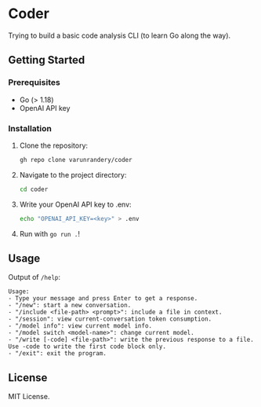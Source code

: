 # Coder

Trying to build a basic code analysis CLI (to learn Go along the way). 

## Getting Started

### Prerequisites

- Go (> 1.18)
- OpenAI API key

### Installation

1. Clone the repository:
   ```bash
   gh repo clone varunrandery/coder
   ```

2. Navigate to the project directory:
   ```bash
   cd coder
   ```

3. Write your OpenAI API key to .env:
   ```bash
   echo "OPENAI_API_KEY=<key>" > .env
   ```

4. Run with `go run .`!

## Usage

Output of `/help`:
```
Usage:
- Type your message and press Enter to get a response.
- "/new": start a new conversation.
- "/include <file-path> <prompt>": include a file in context.
- "/session": view current-conversation token consumption.
- "/model info": view current model info.
- "/model switch <model-name>": change current model.
- "/write [-code] <file-path>": write the previous response to a file. Use -code to write the first code block only.
- "/exit": exit the program.
```

## License

MIT License.